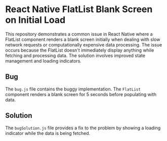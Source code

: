# React Native FlatList Blank Screen on Initial Load

This repository demonstrates a common issue in React Native where a FlatList component renders a blank screen initially when dealing with slow network requests or computationally expensive data processing. The issue occurs because the FlatList doesn't immediately display anything while fetching and processing data.  The solution involves improved state management and loading indicators.

## Bug
The `bug.js` file contains the buggy implementation.  The `FlatList` component renders a blank screen for 5 seconds before populating with data.

## Solution
The `bugSolution.js` file provides a fix to the problem by showing a loading indicator while the data is being fetched.